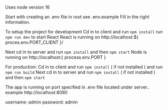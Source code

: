 Uses node version 16 

Start with creating an .env file in root see .env.example 
Fill in the right information. 

To setup the project for development
Cd in to client and run `npm install`
run `npm run dev` to start React
React is running on http://localhost:${ proces.env.PORT_CLIENT }/

Next cd in to server and run `npm install` and then `npm start`
Node is running on http://localhost:{ process.env.PORT }

For production: 
Cd in to client and run `npm install` ( if not installed ) and run `npm run build`
Next cd in to server and run `npm install` ( if not installed ) and then `npm start`

The app is running on port specified in .env file located under server.. 
example http://localhost:8080 

username: admin 
password: admin 



